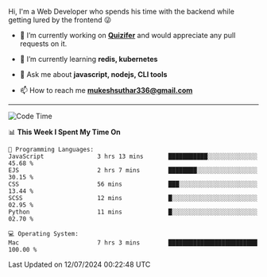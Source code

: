 Hi, I'm a Web Developer who spends his time with the backend while getting lured by the frontend 😜

- 🔭 I’m currently working on **[Quizifer](https://github.com/SutharMukesh/Quizifer/)** and would appreciate any pull requests on it.

- 🌱 I’m currently learning **redis, kubernetes**

- 💬 Ask me about **javascript, nodejs, CLI tools**

- 📫 How to reach me **mukeshsuthar336@gmail.com**

---
<!--START_SECTION:waka-->
![Code Time](http://img.shields.io/badge/Code%20Time-3%2C033%20hrs%206%20mins-blue)

📊 **This Week I Spent My Time On** 

```text
💬 Programming Languages: 
JavaScript               3 hrs 13 mins       ███████████░░░░░░░░░░░░░░   45.68 % 
EJS                      2 hrs 7 mins        ████████░░░░░░░░░░░░░░░░░   30.15 % 
CSS                      56 mins             ███░░░░░░░░░░░░░░░░░░░░░░   13.44 % 
SCSS                     12 mins             █░░░░░░░░░░░░░░░░░░░░░░░░   02.95 % 
Python                   11 mins             █░░░░░░░░░░░░░░░░░░░░░░░░   02.70 % 

💻 Operating System: 
Mac                      7 hrs 3 mins        █████████████████████████   100.00 % 
```


 Last Updated on 12/07/2024 00:22:48 UTC
<!--END_SECTION:waka-->
